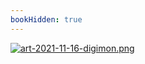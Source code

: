 ```yaml
---
bookHidden: true
---
```

[![art-2021-11-16-digimon.png](https://i.postimg.cc/vYR8smvt/art-2021-11-16-digimon.png)](/docs/art/gallery/)
